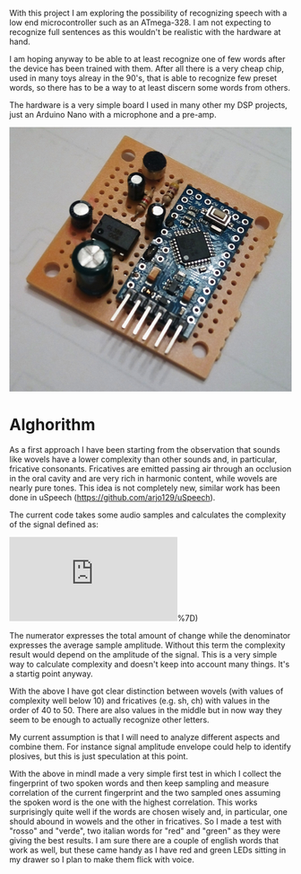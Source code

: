 With this project I am exploring the possibility of recognizing speech with a low end microcontroller such as an ATmega-328. I am not expecting to recognize full sentences as this wouldn't be realistic with the hardware at hand.

I am hoping anyway to be able to at least recognize one of few words after the device has been trained with them. After all there is a very cheap chip, used in many toys alreay in the 90's, that is able to recognize few preset words, so there has to be a way to at least discern some words from others.

The hardware is a very simple board I used in many other my DSP projects, just an Arduino Nano with a microphone and a pre-amp.

![Proto](documentation/proto.png)

Alghorithm
=============

As a first approach I have been starting from the observation that sounds like wovels have a lower complexity than other sounds and, in particular, fricative consonants. Fricatives are emitted passing air through an occlusion in the oral cavity and are very rich in harmonic content, while wovels are nearly pure tones. This idea is not completely new, similar work has been done in uSpeech (https://github.com/arjo129/uSpeech).

The current code takes some audio samples and calculates the complexity of the signal defined as:

![equation](http://latex.codecogs.com/gif.latex?c%3D%20%5Cfrac%7B%5Csum_%7Bt%3D1%7D%5E%7Bn%7D%20%5Cleft%20%7C%20s(t)-s(t-1)%5Cright%20%7C%7D%7B1%2Fn*%5Csum_%7Bt%3D0%7D%5E%7Bn%7Ds(t))%7D)

The numerator expresses the total amount of change while the denominator expresses the average sample amplitude. Without this term the complexity result would depend on the amplitude of the signal. This is a very simple way to calculate complexity and doesn't keep into account many things. It's a startig point anyway.

With the above I have got clear distinction between wovels (with values of complexity well below 10) and fricatives (e.g. sh, ch) with values in the order of 40 to 50. There are also values in the middle but in now way they seem to be enough to actually recognize other letters. 

My current assumption is that I will need to analyze different aspects and combine them. For instance signal amplitude envelope could help to identify plosives, but this is just speculation at this point.

With the above in mindI made a very simple first test in which I collect the fingerprint of two spoken words and then keep sampling and measure correlation of the current fingerprint and the two sampled ones assuming the spoken word is the one with the highest correlation. This works surprisingly quite well if the words are chosen wisely and, in particular, one should abound in wowels and the other in fricatives. So I made a test with "rosso" and "verde", two italian words for "red" and "green" as they were giving the best results. I am sure there are a couple of english words that work as well, but these came handy as I have red and green LEDs sitting in my drawer so I plan to make them flick with voice.


